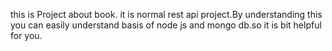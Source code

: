 this is Project about book. it is normal rest api  project.By understanding this you can easily understand basis of node js and mongo db.so it is bit helpful for you.
